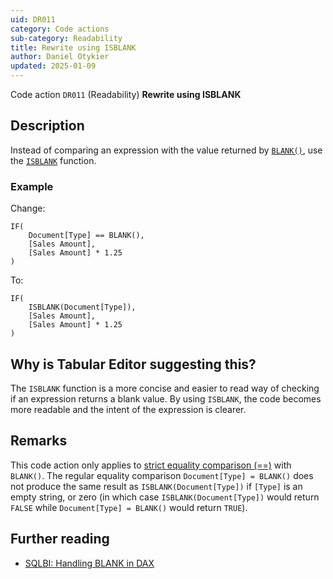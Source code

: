 ```yaml
---
uid: DR011
category: Code actions
sub-category: Readability
title: Rewrite using ISBLANK
author: Daniel Otykier
updated: 2025-01-09
---
```


Code action `DR011` (Readability) **Rewrite using ISBLANK**

## Description

Instead of comparing an expression with the value returned by [`BLANK()`](https://dax.guide/BLANK), use the [`ISBLANK`](https://dax.guide/ISBLANK) function.

### Example

Change:
```dax
IF(
    Document[Type] == BLANK(), 
    [Sales Amount], 
    [Sales Amount] * 1.25
)
```

To:
```dax
IF(
    ISBLANK(Document[Type]), 
    [Sales Amount], 
    [Sales Amount] * 1.25
)
```

## Why is Tabular Editor suggesting this?

The `ISBLANK` function is a more concise and easier to read way of checking if an expression returns a blank value. By using `ISBLANK`, the code becomes more readable and the intent of the expression is clearer.

## Remarks

This code action only applies to [strict equality comparison (==)](https://dax.guide/op/strictly-equal-to/) with `BLANK()`. The regular equality comparison `Document[Type] = BLANK()` does not produce the same result as `ISBLANK(Document[Type])` if `[Type]` is an empty string, or zero (in which case `ISBLANK(Document[Type])` would return `FALSE` while `Document[Type] = BLANK()` would return `TRUE`).

## Further reading

- [SQLBI: Handling BLANK in DAX](https://www.sqlbi.com/articles/blank-handling-in-dax/)